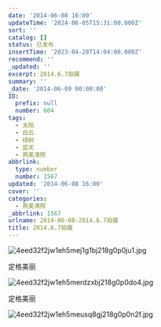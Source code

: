 ```yaml
---
date: '2014-06-08 16:00'
updateTime: '2024-06-05T15:31:00.000Z'
sort: ''
catalog: []
status: 已发布
insertTime: '2023-04-28T14:04:00.000Z'
recommend: ''
_updated: ''
excerpt: 2014.6.7拍摄
summary: ''
_date: '2014-06-09 00:00:00'
ID:
  prefix: null
  number: 604
tags:
  - 太阳
  - 白云
  - 绿树
  - 蓝天
  - 燕美清照
abbrlink:
  type: number
  number: 1567
updated: '2014-06-08 16:00'
cover: ''
categories:
  - 燕美清照
_abbrlink: 1567
urlname: 2014-06-08-2014.6.7拍摄
title: 2014.6.7拍摄
---
```


![4eed32f2jw1eh5mej1g1bj218g0p0ju1.jpg](https://image.bmqy.net/upload/0b2948737d2083c639e59bc76505a8d0.jpg)


定格美丽


![4eed32f2jw1eh5merdzxbj218g0p0do4.jpg](https://image.bmqy.net/upload/7ed1ecfb11f3368024040c2904c6fc2e.jpg)


定格美丽


![4eed32f2jw1eh5meusq8gj218g0p0n2f.jpg](https://image.bmqy.net/upload/85dbc64385971b0ff53a6ee684908137.jpg)

